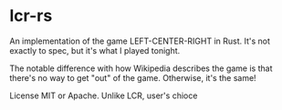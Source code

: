 # lcr-rs
An implementation of the game LEFT-CENTER-RIGHT in Rust. It's not exactly to spec, but it's what I played tonight.

The notable difference with how Wikipedia describes the game is that there's no way to get "out" of the game. Otherwise, it's the same!

License MIT or Apache. Unlike LCR, user's chioce
